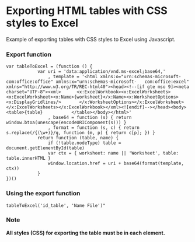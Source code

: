 # Exporting HTML tables with CSS styles to Excel

Example of exporting tables with CSS styles to Excel using Javascript.

### Export function 
```
var tableToExcel = (function () {
            var uri = 'data:application/vnd.ms-excel;base64,'
                , template = '<html xmlns:o="urn:schemas-microsoft-com:office:office" xmlns:x="urn:schemas-microsoft-   com:office:excel" xmlns="http://www.w3.org/TR/REC-html40"><head><!--[if gte mso 9]><meta charset="UTF-8"><xml>      <x:ExcelWorkbook><x:ExcelWorksheets><x:ExcelWorksheet><x:Name>{worksheet}</x:Name><x:WorksheetOptions><x:DisplayGridlines/>       </x:WorksheetOptions></x:ExcelWorksheet></x:ExcelWorksheets></x:ExcelWorkbook></xml><![endif]--></head><body><table>{table}           </table></body></html>'
                , base64 = function (s) { return window.btoa(unescape(encodeURIComponent(s))) }
                , format = function (s, c) { return s.replace(/{(\w+)}/g, function (m, p) { return c[p]; }) }
            return function (table, name) {
                if (!table.nodeType) table = document.getElementById(table)
                var ctx = { worksheet: name || 'Worksheet', table: table.innerHTML }
                window.location.href = uri + base64(format(template, ctx))
            }
})()
```

### Using the export function
```
tableToExcel('id_table', 'Name File')"
```

### Note

**All styles (CSS) for exporting the table must be in each element.**
